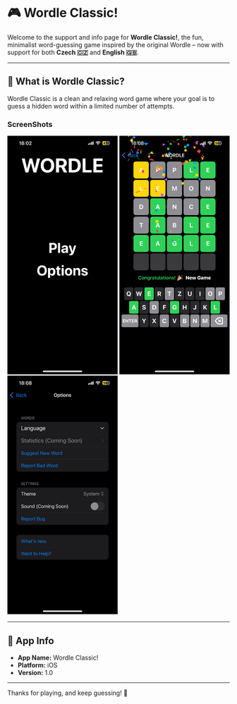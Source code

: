 # 🎮 Wordle Classic!

Welcome to the support and info page for **Wordle Classic!**, the fun, minimalist word-guessing game inspired by the original Wordle – now with support for both **Czech 🇨🇿** and **English 🇬🇧**.

---

## 🧩 What is Wordle Classic?

Wordle Classic is a clean and relaxing word game where your goal is to guess a hidden word within a limited number of attempts.

### ScreenShots
<p float="left">
  <img src="screenshots/main.PNG" alt="Main Menu" width="250"/>
  <img src="screenshots/Game.PNG" alt="Game" width="250"/>
  <img src="screenshots/optionsPNG.PNG" alt="Options" width="250"/>
</p>

---

## 📱 App Info

- **App Name:** Wordle Classic!  
- **Platform:** iOS  
- **Version:** 1.0  

---

Thanks for playing, and keep guessing! 🎉  
